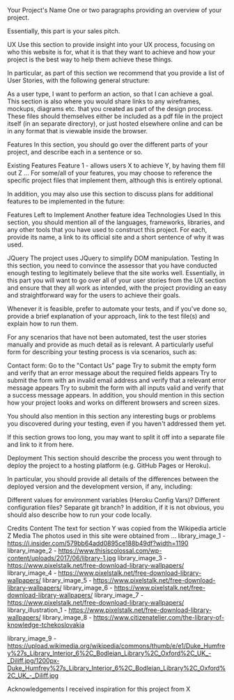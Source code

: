 Your Project's Name
One or two paragraphs providing an overview of your project.

Essentially, this part is your sales pitch.

UX
Use this section to provide insight into your UX process, focusing on who this website is for, what it is that they want to achieve and how your project is the best way to help them achieve these things.

In particular, as part of this section we recommend that you provide a list of User Stories, with the following general structure:

As a user type, I want to perform an action, so that I can achieve a goal.
This section is also where you would share links to any wireframes, mockups, diagrams etc. that you created as part of the design process. These files should themselves either be included as a pdf file in the project itself (in an separate directory), or just hosted elsewhere online and can be in any format that is viewable inside the browser.

Features
In this section, you should go over the different parts of your project, and describe each in a sentence or so.

Existing Features
Feature 1 - allows users X to achieve Y, by having them fill out Z
...
For some/all of your features, you may choose to reference the specific project files that implement them, although this is entirely optional.

In addition, you may also use this section to discuss plans for additional features to be implemented in the future:

Features Left to Implement
Another feature idea
Technologies Used
In this section, you should mention all of the languages, frameworks, libraries, and any other tools that you have used to construct this project. For each, provide its name, a link to its official site and a short sentence of why it was used.

JQuery
The project uses JQuery to simplify DOM manipulation.
Testing
In this section, you need to convince the assessor that you have conducted enough testing to legitimately believe that the site works well. Essentially, in this part you will want to go over all of your user stories from the UX section and ensure that they all work as intended, with the project providing an easy and straightforward way for the users to achieve their goals.

Whenever it is feasible, prefer to automate your tests, and if you've done so, provide a brief explanation of your approach, link to the test file(s) and explain how to run them.

For any scenarios that have not been automated, test the user stories manually and provide as much detail as is relevant. A particularly useful form for describing your testing process is via scenarios, such as:

Contact form:
Go to the "Contact Us" page
Try to submit the empty form and verify that an error message about the required fields appears
Try to submit the form with an invalid email address and verify that a relevant error message appears
Try to submit the form with all inputs valid and verify that a success message appears.
In addition, you should mention in this section how your project looks and works on different browsers and screen sizes.

You should also mention in this section any interesting bugs or problems you discovered during your testing, even if you haven't addressed them yet.

If this section grows too long, you may want to split it off into a separate file and link to it from here.

Deployment
This section should describe the process you went through to deploy the project to a hosting platform (e.g. GitHub Pages or Heroku).

In particular, you should provide all details of the differences between the deployed version and the development version, if any, including:

Different values for environment variables (Heroku Config Vars)?
Different configuration files?
Separate git branch?
In addition, if it is not obvious, you should also describe how to run your code locally.

Credits
Content
The text for section Y was copied from the Wikipedia article Z
Media
The photos used in this site were obtained from ...
library_image_1 - https://i.insider.com/579bb64add0895ce188b49df?width=1190
library_image_2 - https://www.thisiscolossal.com/wp-content/uploads/2017/06/library-1.jpg
library_image_3 - https://www.pixelstalk.net/free-download-library-wallpapers/
library_image_4 - https://www.pixelstalk.net/free-download-library-wallpapers/
library_image_5 - https://www.pixelstalk.net/free-download-library-wallpapers/
library_image_6 - https://www.pixelstalk.net/free-download-library-wallpapers/
library_image_7 - https://www.pixelstalk.net/free-download-library-wallpapers/
library_illustration_1 - https://www.pixelstalk.net/free-download-library-wallpapers/
library_image_8 - https://www.citizenatelier.com/the-library-of-knowledge-tchekoslovakia

library_image_9 - https://upload.wikimedia.org/wikipedia/commons/thumb/e/e1/Duke_Humfrey%27s_Library_Interior_6%2C_Bodleian_Library%2C_Oxford%2C_UK_-_Diliff.jpg/1200px-Duke_Humfrey%27s_Library_Interior_6%2C_Bodleian_Library%2C_Oxford%2C_UK_-_Diliff.jpg

Acknowledgements
I received inspiration for this project from X